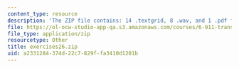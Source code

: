 ```yaml
---
content_type: resource
description: 'The ZIP file contains: 14 .textgrid, 8 .wav, and 1 .pdf files.'
file: https://ol-ocw-studio-app-qa.s3.amazonaws.com/courses/6-911-transcribing-prosodic-structure-of-spoken-utterances-with-tobi-january-iap-2006/a2331284374d22c7829ffa3410d1201b_exercises26.zip
file_type: application/zip
resourcetype: Other
title: exercises26.zip
uid: a2331284-374d-22c7-829f-fa3410d1201b
---
```

